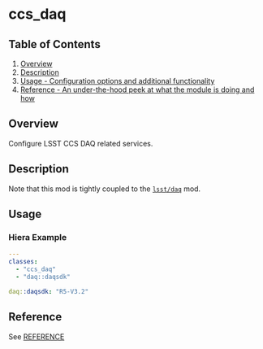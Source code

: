 # ccs_daq

## Table of Contents

1. [Overview](#overview)
1. [Description](#description)
1. [Usage - Configuration options and additional functionality](#usage)
1. [Reference - An under-the-hood peek at what the module is doing and how](#reference)

## Overview

Configure LSST CCS DAQ related services.

## Description

Note that this mod is tightly coupled to the
[`lsst/daq`](https://github.com/lsst-it/puppet-daq) mod.

## Usage

### Hiera Example

```yaml
---
classes:
  - "ccs_daq"
  - "daq::daqsdk"

daq::daqsdk: "R5-V3.2"
```

## Reference

See [REFERENCE](REFERENCE.md)
